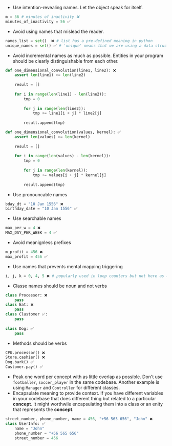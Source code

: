 - Use intention-revealing names. Let the object speak for itself.
```python
m = 56 # minutes of inactivity ❌
minutes_of_inactivity = 56 ✅
```
- Avoid using names that mislead the reader.
```python
names_list = set()  ❌ # list has a pre-defined meaning in python
unique_names = set() ✅ # 'unique' means that we are using a data structure containing unique values
```
- Avoid incremental names as much as possible. Entities in your program should be clearly distinguishable from each other. 
```python
def one_dimensional_convolution(line1, line2): ❌
	assert len(line1) >= len(line2)
	
	result = []
	
	for i in range(len(line1) - len(line2)):
		tmp = 0
		
		for j in range(len(line2)):
			tmp += line1[i + j] * line2[j]
			
		result.append(tmp)
```
```python
def one_dimensional_convolution(values, kernel): ✅
	assert len(values) >= len(kernel)
	
	result = []
	
	for i in range(len(values) - len(kernel)):
		tmp = 0
		
		for j in range(len(kernel)):
			tmp += values[i + j] * kernel[j]
			
		result.append(tmp)
```
- Use pronouncable names
```python
bday_dt = "10 Jan 1556" ❌
birthday_date = "10 Jan 1556" ✅
```
- Use searchable names
```python
max_per_w = 4 ❌
MAX_DAY_PER_WEEK = 4 ✅
```
- Avoid meanignless prefixes
```python
m_profit = 456 ❌
max_profit = 456 ✅
```
- Use names that prevents mental mapping triggering
```python
i, j, k = 0, 4, 5 ❌ # popularly used in loop counters but not here as expected in our mental models
```
- Classe names should be noun and not verbs
```python
class Processor: ❌
	pass  
class Eat: ❌
	pass 
class Clustomer ✅:
	pass
 
class Dog: ✅
	pass 
```
- Methods should be verbs 
```python
CPU.processor() ❌
Store.cashier() ❌
Dog.bark() ✅
Customer.pay() ✅
```
- Peak one word per concept with as little overlap as possible. Don't use `footballer`, `soccer_player` in the same codebase. Another example is using  `Manager` and `Controller`  for different classes.
- Encapsulate meaning to provide context. If you have different variables in your codebase that does different thing but related to a particular **concept**. It might worthwile encapsulating them into a class or an enity that represents the **concept**.
```python
street_number, phone_number, name = 456, "+56 565 656", "John" ❌
class UserInfo: ✅
	name = "John"
	phone_number = "+56 565 656"
	street_number = 456
```
